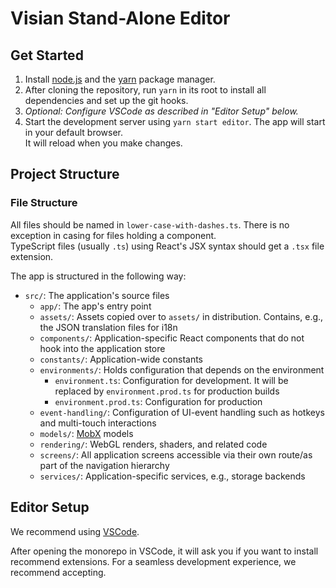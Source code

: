 # Visian Stand-Alone Editor

## Get Started

1. Install [node.js](https://nodejs.org/en/) and the [yarn](https://yarnpkg.com/en/docs/install) package manager.
2. After cloning the repository, run `yarn` in its root to install all dependencies and set up the git hooks.
3. _Optional: Configure VSCode as described in "Editor Setup" below._
4. Start the development server using `yarn start editor`. The app will start in your default browser.<br />
   It will reload when you make changes.

## Project Structure

### File Structure

All files should be named in `lower-case-with-dashes.ts`. There is no exception in casing for files holding a component.<br />
TypeScript files (usually `.ts`) using React's JSX syntax should get a `.tsx` file extension.

The app is structured in the following way:

- `src/`: The application's source files
  - `app/`: The app's entry point
  - `assets/`: Assets copied over to `assets/` in distribution. Contains, e.g., the JSON translation files for i18n
  - `components/`: Application-specific React components that do not hook into the application store
  - `constants/`: Application-wide constants
  - `environments/`: Holds configuration that depends on the environment
    - `environment.ts`: Configuration for development. It will be replaced by `environment.prod.ts` for production builds
    - `environment.prod.ts`: Configuration for production
  - `event-handling/`: Configuration of UI-event handling such as hotkeys and multi-touch interactions
  - `models/`: [MobX](https://mobx.js.org) models
  - `rendering/`: WebGL renders, shaders, and related code
  - `screens/`: All application screens accessible via their own route/as part of the navigation hierarchy
  - `services/`: Application-specific services, e.g., storage backends

## Editor Setup

We recommend using [VSCode](https://code.visualstudio.com/).

After opening the monorepo in VSCode, it will ask you if you want to install recommend extensions. For a seamless development experience, we recommend accepting.
